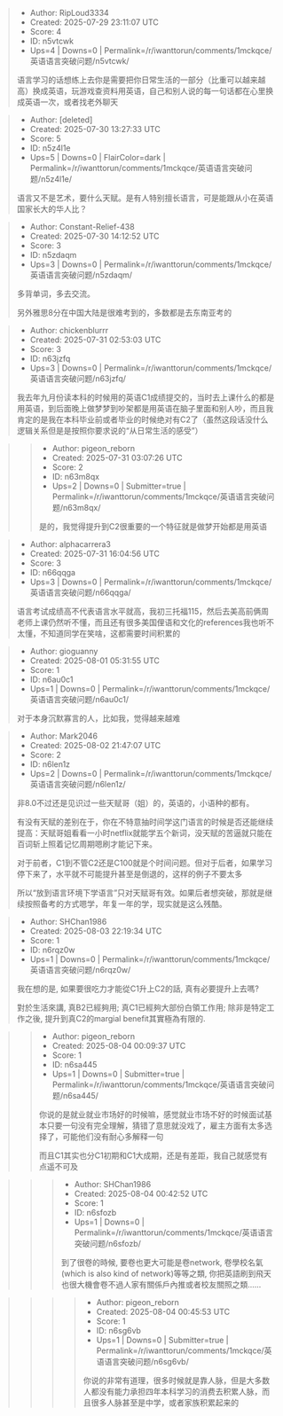 > - Author: RipLoud3334
> - Created: 2025-07-29 23:11:07 UTC
> - Score: 4
> - ID: n5vtcwk
> - Ups=4 | Downs=0 | Permalink=/r/iwanttorun/comments/1mckqce/英语语言突破问题/n5vtcwk/
>
> 语言学习的话想练上去你是需要把你日常生活的一部分（比重可以越来越高）换成英语，玩游戏查资料用英语，自己和别人说的每一句话都在心里换成英语一次，或者找老外聊天

> - Author: [deleted]
> - Created: 2025-07-30 13:27:33 UTC
> - Score: 5
> - ID: n5z4l1e
> - Ups=5 | Downs=0 | FlairColor=dark | Permalink=/r/iwanttorun/comments/1mckqce/英语语言突破问题/n5z4l1e/
>
> 语言又不是艺术，要什么天赋。是有人特别擅长语言，可是能跟从小在英语国家长大的华人比？

> - Author: Constant-Relief-438
> - Created: 2025-07-30 14:12:52 UTC
> - Score: 3
> - ID: n5zdaqm
> - Ups=3 | Downs=0 | Permalink=/r/iwanttorun/comments/1mckqce/英语语言突破问题/n5zdaqm/
>
> 多背单词，多去交流。
> 
> 另外雅思8分在中国大陆是很难考到的，多数都是去东南亚考的

> - Author: chickenblurrr
> - Created: 2025-07-31 02:53:03 UTC
> - Score: 3
> - ID: n63jzfq
> - Ups=3 | Downs=0 | Permalink=/r/iwanttorun/comments/1mckqce/英语语言突破问题/n63jzfq/
>
> 我去年九月份读本科的时候用的英语C1成绩提交的，当时去上课什么的都是用英语，到后面晚上做梦梦到吵架都是用英语在脑子里面和别人吵，而且我肯定的是我在本科毕业前或者毕业的时候绝对有C2了（虽然这段话没什么逻辑关系但是是按照你要求说的“从日常生活的感受”）

>> - Author: pigeon_reborn
>> - Created: 2025-07-31 03:07:26 UTC
>> - Score: 2
>> - ID: n63m8qx
>> - Ups=2 | Downs=0 | Submitter=true | Permalink=/r/iwanttorun/comments/1mckqce/英语语言突破问题/n63m8qx/
>>
>> 是的，我觉得提升到C2很重要的一个特征就是做梦开始都是用英语

> - Author: alphacarrera3
> - Created: 2025-07-31 16:04:56 UTC
> - Score: 3
> - ID: n66qqga
> - Ups=3 | Downs=0 | Permalink=/r/iwanttorun/comments/1mckqce/英语语言突破问题/n66qqga/
>
> 语言考试成绩高不代表语言水平就高，我初三托福115，然后去美高前俩周老师上课仍然听不懂，而且还有很多美国俚语和文化的references我也听不太懂，不知道同学在笑啥，这都需要时间积累的

> - Author: gioguanny
> - Created: 2025-08-01 05:31:55 UTC
> - Score: 1
> - ID: n6au0c1
> - Ups=1 | Downs=0 | Permalink=/r/iwanttorun/comments/1mckqce/英语语言突破问题/n6au0c1/
>
> 对于本身沉默寡言的人，比如我，觉得越来越难

> - Author: Mark2046
> - Created: 2025-08-02 21:47:07 UTC
> - Score: 2
> - ID: n6len1z
> - Ups=2 | Downs=0 | Permalink=/r/iwanttorun/comments/1mckqce/英语语言突破问题/n6len1z/
>
> 非8.0不过还是见识过一些天赋哥（姐）的，英语的，小语种的都有。
> 
> 有没有天赋的差别在于，你在不特意抽时间学这门语言的时候是否还能继续提高：天赋哥姐看看一小时netflix就能学五个新词，没天赋的苦逼就只能在百词斩上照着记忆周期嗯刷才能记下来。
> 
> 对于前者，C1到不管C2还是C100就是个时间问题。但对于后者，如果学习停下来了，水平就不可能提升甚至是倒退的，这样的例子不要太多
> 
> 所以“放到语言环境下学语言”只对天赋哥有效。如果后者想突破，那就是继续按照备考的方式嗯学，年复一年的学，现实就是这么残酷。

> - Author: SHChan1986
> - Created: 2025-08-03 22:19:34 UTC
> - Score: 1
> - ID: n6rqz0w
> - Ups=1 | Downs=0 | Permalink=/r/iwanttorun/comments/1mckqce/英语语言突破问题/n6rqz0w/
>
> 我在想的是, 如果要很吃力才能從C1升上C2的話, 真有必要提升上去嗎?
> 
> 對於生活來講, 真B2已經夠用; 真C1已經夠大部份白領工作用; 除非是特定工作之後, 提升到真C2的margial benefit其實極為有限的.

>> - Author: pigeon_reborn
>> - Created: 2025-08-04 00:09:37 UTC
>> - Score: 1
>> - ID: n6sa445
>> - Ups=1 | Downs=0 | Submitter=true | Permalink=/r/iwanttorun/comments/1mckqce/英语语言突破问题/n6sa445/
>>
>> 你说的是就业就业市场好的时候嘛，感觉就业市场不好的时候面试基本只要一句没有完全理解，猜错了意思就没戏了，雇主方面有太多选择了，可能他们没有耐心多解释一句
>> 
>> 而且C1其实也分C1初期和C1大成期，还是有差距，我自己就感觉有点遥不可及

>>> - Author: SHChan1986
>>> - Created: 2025-08-04 00:42:52 UTC
>>> - Score: 1
>>> - ID: n6sfozb
>>> - Ups=1 | Downs=0 | Permalink=/r/iwanttorun/comments/1mckqce/英语语言突破问题/n6sfozb/
>>>
>>> 到了很卷的時候, 要卷也更大可能是卷network, 卷學校名氣(which is also kind of network)等等之類, 你把英語刷到飛天也很大機會卷不過人家有關係戶內推或者校友關照之類......

>>>> - Author: pigeon_reborn
>>>> - Created: 2025-08-04 00:45:53 UTC
>>>> - Score: 1
>>>> - ID: n6sg6vb
>>>> - Ups=1 | Downs=0 | Submitter=true | Permalink=/r/iwanttorun/comments/1mckqce/英语语言突破问题/n6sg6vb/
>>>>
>>>> 你说的非常有道理，很多时候就是靠人脉，但是大多数人都没有能力承担四年本科学习的消费去积累人脉，而且很多人脉甚至是中学，或者家族积累起来的

